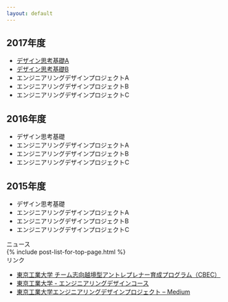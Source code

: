 ```yaml
---
layout: default
---
```



<div class="row">

<div class="col-md-6">

<h2>2017年度</h2>
<ul>
<li><a href="/2017-dtf-a/">デザイン思考基礎A</a></li>
<li><a href="/2017-dtf-b/">デザイン思考基礎B</a></li>
<li>エンジニアリングデザインプロジェクトA</li>
<li>エンジニアリングデザインプロジェクトB</li>
<li>エンジニアリングデザインプロジェクトC</li>
</ul>

<h2>2016年度</h2>
<ul>
<li>デザイン思考基礎</li>
<li>エンジニアリングデザインプロジェクトA</li>
<li>エンジニアリングデザインプロジェクトB</li>
<li>エンジニアリングデザインプロジェクトC</li>
</ul>


<h2>2015年度</h2>
<ul>
<li>デザイン思考基礎</li>
<li>エンジニアリングデザインプロジェクトA</li>
<li>エンジニアリングデザインプロジェクトB</li>
<li>エンジニアリングデザインプロジェクトC</li>
</ul>

</div>

<div class="col-md-6">

<div class="panel panel-default">
  <div class="panel-heading">ニュース</div>
  <div class="panel-body">
  {% include post-list-for-top-page.html %}
  </div>
</div>

<div class="panel panel-default">
  <div class="panel-heading">リンク</div>
  <div class="panel-body">
<ul>
<li><a href="http://www.eng.titech.ac.jp/~cbe/">東京工業大学 チーム志向越境型アントレプレナー育成プログラム（CBEC）</a></li>
<li><a href="http://www.esd.titech.ac.jp/">東京工業大学 - エンジニアリングデザインコース</a></li>
<li><a href="https://medium.com/titech-eng-and-design">東京工業大学エンジニアリングデザインプロジェクト – Medium</a></li>
</ul>
  </div>
</div>

</div>

</div>
